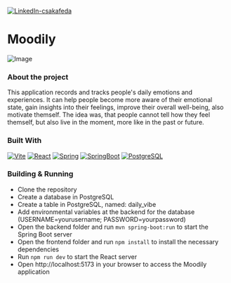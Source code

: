 [![LinkedIn-csakafeda][linkedin-shield-csakafeda]][linkedin-url-csakafeda]

# Moodily

![Image](https://github.com/csakafeda/Moodily/assets/105170258/cd254e31-f034-43b4-9eb1-1bd33eb45fa9)

### About the project

This application records and tracks people's daily emotions and experiences. It can help people become more aware of their emotional state, gain insights into their feelings, improve their overall well-being, also motivate themself. 
The idea was, that people cannot tell how they feel themself, but also live in the moment, more like in the past or future.

### Built With

[![Vite][Vite-badge]][Vite-url]
[![React][React.js]][React-url]
[![Spring][Spring-badge]][Spring-url]
[![SpringBoot][SpringBoot-badge]][Spring-url]
[![PostgreSQL][PostgreSQL-badge]][PostgreSQL-url]

### Building & Running

- Clone the repository
- Create a database in PostgreSQL
- Create a table in PostgreSQL, named: daily_vibe
- Add environmental variables at the backend for the database (USERNAME=yourusername; PASSWORD=yourpassword)
- Open the backend folder and run ```mvn spring-boot:run``` to start the Spring Boot server
- Open the frontend folder and run ```npm install``` to install the necessary dependencies
- Run ```npm run dev``` to start the React server
- Open http://localhost:5173 in your browser to access the Moodily application

[linkedin-shield-csakafeda]: https://img.shields.io/badge/-Feodóra%20Bakó-black.svg?style=for-the-badge&logo=linkedin&colorB=555
[linkedin-url-csakafeda]: https://www.linkedin.com/in/feodorabako/
[Spring-badge]: https://img.shields.io/badge/Spring-20232A?style=for-the-badge&logo=spring
[Spring-url]: https://spring.io/
[SpringBoot-badge]: https://img.shields.io/badge/Spring%20Boot-20232A?style=for-the-badge&logo=springboot
[React.js]: https://img.shields.io/badge/React-20232A?style=for-the-badge&logo=react
[React-url]: https://reactjs.org/
[Vite-badge]: https://img.shields.io/badge/Vite-20232A?style=for-the-badge&logo=vite
[Vite-url]: https://vitejs.dev/
[PostgreSQL-badge]: https://img.shields.io/badge/PostgreSQL-20232A?style=for-the-badge&logo=postgresql
[PostgreSQL-url]: https://www.postgresql.org/
